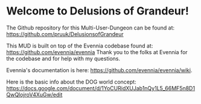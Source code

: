 # Welcome to Delusions of Grandeur!

The Github repository for this Multi-User-Dungeon can be found at:
https://github.com/pruuk/DelusionsofGrandeur

This MUD is built on top of the Evennia codebase found at:
https://github.com/evennia/evennia
Thank you to the folks at Evennia for the codebase and for help with my
questions.

Evennia's documentation is here:
https://github.com/evennia/evennia/wiki.

Here is the basic info about the DOG world concept:
https://docs.google.com/document/d/1YoCURidXUJab1nQy1L5_66MF5n8D1QwQlojroV4XuGw/edit
